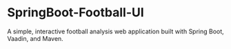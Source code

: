 # SpringBoot-Football-UI
 A simple, interactive football analysis web application built with Spring Boot, Vaadin, and Maven.
